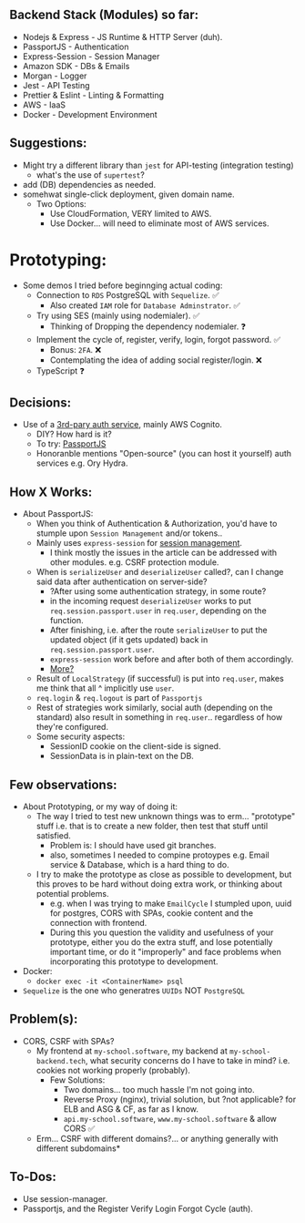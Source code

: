 ## Backend Stack (Modules) so far:

- Nodejs & Express - JS Runtime & HTTP Server (duh).
- PassportJS - Authentication
- Express-Session - Session Manager
- Amazon SDK - DBs & Emails
- Morgan - Logger
- Jest - API Testing
- Prettier & Eslint - Linting & Formatting
- AWS - IaaS
- Docker - Development Environment

## Suggestions:

- Might try a different library than `jest` for API-testing (integration testing)
  - what's the use of `supertest`?
- add (DB) dependencies as needed.
- somehwat single-click deployment, given domain name.
  - Two Options:
    - Use CloudFormation, VERY limited to AWS.
    - Use Docker... will need to eliminate most of AWS services.

# Prototyping:

- Some demos I tried before beginnging actual coding:
  - Connection to `RDS` PostgreSQL with `Sequelize`. ✅
    - Also created `IAM` role for `Database Adminstrator`. ✅
  - Try using SES (mainly using nodemialer). ✅
    - Thinking of Dropping the dependency nodemialer. ❓
  - Implement the cycle of, register, verify, login, forgot password. ✅
    - Bonus: `2FA`. ❌
    - Contemplating the idea of adding social register/login. ❌
  - TypeScript ❓

## Decisions:

- Use of a [3rd-pary auth service](https://youtu.be/Hh_kiZTTBr0), mainly AWS Cognito.
  - DIY? How hard is it?
  - To try: [PassportJS](https://www.passportjs.org/)
  - Honoranble mentions "Open-source" (you can host it yourself) auth services e.g. Ory Hydra.

## How X Works:

- About PassportJS:
  - When you think of Authentication & Authorization, you'd have to stumple upon `Session Management` and/or tokens..
  - Mainly uses `express-session` for [session management](https://supertokens.com/blog/should-you-use-express-session-for-your-production-app).
    - I think mostly the issues in the article can be addressed with other modules. e.g. CSRF protection module.
  - When is `serializeUser` and `deserializeUser` called?, can I change said data after authentication on server-side?
    - ?After using some authentication strategy, in some route?
    - in the incoming request `deserializeUser` works to put `req.session.passport.user` in `req.user`, depending on the function.
    - After finishing, i.e. after the route `serializeUser` to put the updated object (if it gets updated) back in `req.session.passport.user`.
    - `express-session` work before and after both of them accordingly.
    - [More?](https://stackoverflow.com/questions/27637609/understanding-passport-serialize-deserialize)
  - Result of `LocalStrategy` (if successful) is put into `req.user`, makes me think that all ^ implicitly use `user`.
  - `req.login` & `req.logout` is part of `Passportjs`
  - Rest of strategies work similarly, social auth (depending on the standard) also result in something in `req.user`.. regardless of how they're configured.
  - Some security aspects:
    - SessionID cookie on the client-side is signed.
    - SessionData is in plain-text on the DB.

## Few observations:

- About Prototyping, or my way of doing it:
  - The way I tried to test new unknown things was to erm... "prototype" stuff i.e. that is to create a new folder, then test that stuff until satisfied.
    - Problem is: I should have used git branches.
    - also, sometimes I needed to compine protoypes e.g. Email service & Database, which is a hard thing to do.
  - I try to make the prototype as close as possible to development, but this proves to be hard without doing extra work, or thinking about potential problems.
    - e.g. when I was trying to make `EmailCycle` I stumpled upon, uuid for postgres, CORS with SPAs, cookie content and the connection with frontend.
    - During this you question the validity and usefulness of your prototype, either you do the extra stuff, and lose potentially important time, or do it "improperly" and face problems when incorporating this prototype to development.
- Docker:
  - `docker exec -it <ContainerName> psql`
- `Sequelize` is the one who generatres `UUIDs` NOT `PostgreSQL`

## Problem(s):

- CORS, CSRF with SPAs?
  - My frontend at `my-school.software`, my backend at `my-school-backend.tech`, what security concerns do I have to take in mind? i.e. cookies not working properly (probably).
    - Few Solutions:
      - Two domains... too much hassle I'm not going into.
      - Reverse Proxy (nginx), trivial solution, but ?not applicable? for ELB and ASG & CF, as far as I know.
      - `api.my-school.software`, `www.my-school.software` & allow CORS ✅
  - Erm... CSRF with different domains?... or anything generally with different subdomains\*

## To-Dos:

- Use session-manager.
- Passportjs, and the Register Verify Login Forgot Cycle (auth).
